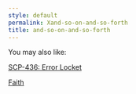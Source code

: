 ```yaml
---
style: default
permalink: Xand-so-on-and-so-forth
title: and-so-on-and-so-forth
---
```

You may also like:

[SCP-436: Error Locket](http://scp-wiki.net/scp-436)

[Faith](http://scp-wiki.net/faith)
